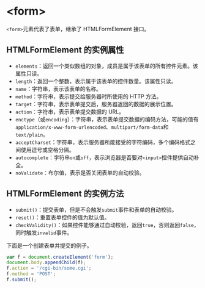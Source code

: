 # &lt;form&gt;

`<form>`元素代表了表单，继承了 HTMLFormElement 接口。

## HTMLFormElement 的实例属性

* `elements`：返回一个类似数组的对象，成员是属于该表单的所有控件元素。该属性只读。
* `length`：返回一个整数，表示属于该表单的控件数量。该属性只读。
* `name`：字符串，表示该表单的名称。
* `method`：字符串，表示提交给服务器时所使用的 HTTP 方法。
* `target`：字符串，表示表单提交后，服务器返回的数据的展示位置。
* `action`：字符串，表示表单提交数据的 URL。
* `enctype`（或`encoding`）：字符串，表示表单提交数据的编码方法，可能的值有`application/x-www-form-urlencoded`、`multipart/form-data`和`text/plain`。
* `acceptCharset`：字符串，表示服务器所能接受的字符编码，多个编码格式之间使用逗号或空格分隔。
* `autocomplete`：字符串`on`或`off`，表示浏览器是否要对`<input>`控件提供自动补全。
* `noValidate`：布尔值，表示是否关闭表单的自动校验。

## HTMLFormElement 的实例方法

* `submit()`：提交表单，但是不会触发`submit`事件和表单的自动校验。
* `reset()`：重置表单控件的值为默认值。
* `checkValidity()`：如果控件能够通过自动校验，返回`true`，否则返回`false`，同时触发`invalid`事件。

下面是一个创建表单并提交的例子。

```javascript
var f = document.createElement('form');
document.body.appendChild(f);
f.action = '/cgi-bin/some.cgi';
f.method = 'POST';
f.submit();
```

